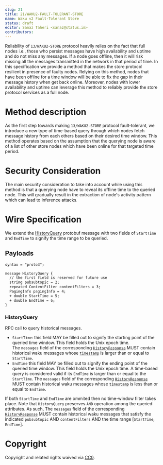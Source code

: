 ```yaml
---
slug: 21
title: 21/WAKU2-FAULT-TOLERANT-STORE
name: Waku v2 Fault-Tolerant Store
status: draft
editor: Sanaz Taheri <sanaz@status.im>
contributors:
---
```


 Reliability of `13/WAKU2-STORE` protocol heavily relies on the fact that full nodes i.e., those who persist messages have high availability and uptime  and do not miss any messages. If a node goes offline, then it will risk missing all the messages transmitted in the network in that period of time. In this specification we provide a method that makes the store protocol resilient in presence of faulty nodes. Relying on this method,  nodes that have been offilne for a time window will be able to fix the gap in their message history when get back online. Moreover, nodes with lower availability and uptime can leverage this method to reliably provide the store protocol services as a full node.

# Method description 
 As the first step towards making `13/WAKU2-STORE` protocol  fault-tolerant, we introduce a new type of time-based query through which nodes fetch message history from each others based on their desired time window. This method operates based on the assumption that the querying node is aware of a list of other store nodes which have been online for that targeted time period.  

# Security Consideration

The main security consideration to take into account while using this method is that a querying node have to reveal its offline time to the queried node. This will gradually result in the extraction of node's activity pattern which can lead to inference attacks. 

# Wire Specification
We extend the [HistoryQuery](/spec/13#payloads) protobuf message with two fields of `StartTime` and `EndTime` to signify the time range to be queried. 

## Payloads

```diff
syntax = "proto3";

message HistoryQuery {
  // the first field is reserved for future use
  string pubsubtopic = 2;
  repeated ContentFilter contentFilters = 3;
  PagingInfo pagingInfo = 4;
  + double StartTime = 5;
  + double EndTime = 6;
}

```
  
### HistoryQuery

RPC call to query historical messages.
- `StartTime`: this field MAY be filled out to signify the starting point of the queried time window. 
  This field holds the Unix epoch time.  
  The `messages` field of the corresponding [`HistoryResponse`](/spec/13#HistoryResponse) MUST contain historical waku messages whose [`timestamp`](/spec/14#Payloads) is larger than or equal to `StartTime`.
- `EndTime` this field MAY be filled out to signify the ending point of the queried time window. 
  This field holds the Unix epoch time. 
  A time-based query is considered valid if its `EndTime` is larger than or equal to the `StartTime`. 
  The `messages` field of the corresponding [`HistoryResponse`](/spec/13#HistoryResponse) MUST contain historical waku messages whose [`timestamp`](/spec/14#Payloads) is less than or equal to `EndTime`.

If both `StartTime` and `EndTime` are ommited then no time-window filter takes place. 
Note that `HistoryQuery` preserves `AND` operation among the queried attributes. As such,  The `messages` field of the corresponding [`HistoryResponse`](/spec/13#HistoryResponse) MUST contain historical waku messages that satisfy the indicated  `pubsubtopic` AND `contentFilters` AND the time range [`StartTime`, `EndTime`]. 

# Copyright

Copyright and related rights waived via
[CC0](https://creativecommons.org/publicdomain/zero/1.0/).
